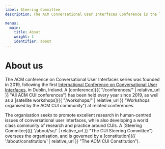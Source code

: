 ```yaml
---
label: Steering Committee
description: The ACM Conversational User Interfaces Conference is the leading venue for research and design of 'interactive AI' natural language technologies.

menus:
  main:
    title: About
    weight: 1
    identifier: about
---
```


# About us

The ACM conference on Conversational User Interfaces series was founded in 2019, following the first [International Conference on Conversational User Interfaces](https://www.conversationaluserinterfaces.org/2019/ "CUI 2019"), in Dublin, Ireland. A [conference]({{ "/conferences/" | relative_url }} "All ACM CUI conferences") has been held every year since 2019, as well as a [satellite workshops]({{ "/workshops/" | relative_url }} "Workshops organised by the ACM CUI community") at related conferences.

The organisation seeks to promote excellent research in human-centred issues of conversational user interfaces, while also developing a world class community of research and practice around CUIs. A [Steering Commitee]({{ '/about/sc/' | relative_url }} "The CUI Steering Committee") oversees the organisation, and is governed by a [constitution]({{ '/about/constitution/' | relative_url }} "The ACM CUI Constitution").